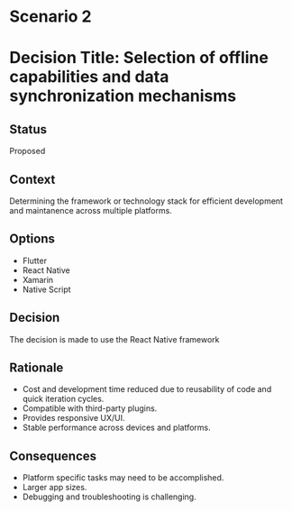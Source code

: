 <!-- # Decision record template by Michael Nygard

This is the template in [Documenting architecture decisions - Michael Nygard](http://thinkrelevance.com/blog/2011/11/15/documenting-architecture-decisions).
You can use [adr-tools](https://github.com/npryce/adr-tools) for managing the ADR files.

In each ADR file, write these sections: -->
# Scenario 2

# Decision Title: Selection of offline capabilities and data synchronization mechanisms

## Status

Proposed

## Context

Determining the framework or technology stack for efficient development and maintanence across multiple platforms.

## Options

- Flutter
- React Native
- Xamarin
- Native Script

## Decision

The decision is made to use the React Native framework

## Rationale
- Cost and development time reduced due to reusability of code and quick iteration cycles.
- Compatible with third-party plugins.
- Provides responsive UX/UI.
- Stable performance across devices and platforms.

## Consequences
- Platform specific tasks may need to be accomplished.
- Larger app sizes.
- Debugging and troubleshooting is challenging.
